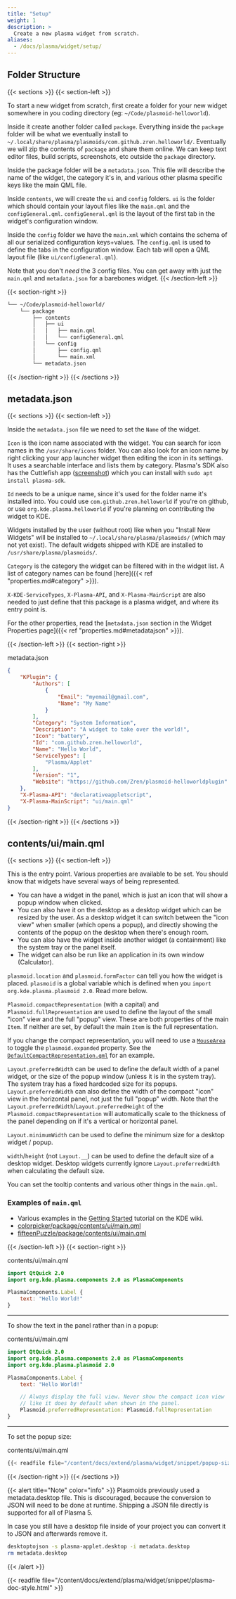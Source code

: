 ```yaml
---
title: "Setup"
weight: 1
description: >
  Create a new plasma widget from scratch.
aliases:
  - /docs/plasma/widget/setup/
---
```


## Folder Structure

{{< sections >}}
{{< section-left >}}

To start a new widget from scratch, first create a folder for your new widget somewhere in you coding directory (eg: `~/Code/plasmoid-helloworld`).

Inside it create another folder called `package`. Everything inside the `package` folder will be what we eventually install to `~/.local/share/plasma/plasmoids/com.github.zren.helloworld/`. Eventually we will zip the contents of `package` and share them online. We can keep text editor files, build scripts, screenshots, etc outside the `package` directory.

Inside the package folder will be a `metadata.json`. This file will describe the name of the widget, the category it's in, and various other plasma specific keys like the main QML file.

Inside `contents`, we will create the `ui` and `config` folders. `ui` is the folder which should contain your layout files like the `main.qml` and the `configGeneral.qml`. `configGeneral.qml` is the layout of the first tab in the widget's configuration window.

Inside the `config` folder we have the `main.xml` which contains the schema of all our serialized configuration keys+values. The `config.qml` is used to define the tabs in the configuration window. Each tab will open a QML layout file (like `ui/configGeneral.qml`).

Note that you don't *need* the 3 config files. You can get away with just the `main.qml` and `metadata.json` for a barebones widget.
{{< /section-left >}}

{{< section-right >}}
```txt
└── ~/Code/plasmoid-helloworld/
    └── package
        ├── contents
        │   ├── ui
        │   │   ├── main.qml
        │   │   └── configGeneral.qml
        │   └── config
        │       ├── config.qml
        │       └── main.xml
        └── metadata.json
```
{{< /section-right >}}
{{< /sections >}}

## metadata.json

{{< sections >}}
{{< section-left >}}

Inside the `metadata.json` file we need to set the `Name` of the widget.

`Icon` is the icon name associated with the widget. You can search for icon names in the `/usr/share/icons` folder. You can also look for an icon name by right clicking your app launcher widget then editing the icon in its settings. It uses a searchable interface and lists them by category. Plasma's SDK also has the Cuttlefish app ([screenshot](https://cdn.kde.org/screenshots/cuttlefish/cuttlefish.png)) which you can install with `sudo apt install plasma-sdk`.

`Id` needs to be a unique name, since it's used for the folder name it's installed into. You could use `com.github.zren.helloworld` if you're on github, or use `org.kde.plasma.helloworld` if you're planning on contributing the widget to KDE.

Widgets installed by the user (without root) like when you "Install New Widgets" will be installed to `~/.local/share/plasma/plasmoids/` (which may not yet exist). The default widgets shipped with KDE are installed to `/usr/share/plasma/plasmoids/`.

`Category` is the category the widget can be filtered with in the widget list. A list of category names can be found [here]({{< ref "properties.md#category" >}}).

`X-KDE-ServiceTypes`, `X-Plasma-API`, and `X-Plasma-MainScript` are also needed to just define that this package is a plasma widget, and where its entry point is.

For the other properties, read the [`metadata.json` section in the Widget Properties page]({{< ref "properties.md#metadatajson" >}}).

{{< /section-left >}}
{{< section-right >}}
<div class="filepath">metadata.json</div>

```json
{
    "KPlugin": {
        "Authors": [
            {
                "Email": "myemail@gmail.com",
                "Name": "My Name"
            }
        ],
        "Category": "System Information",
        "Description": "A widget to take over the world!",
        "Icon": "battery",
        "Id": "com.github.zren.helloworld",
        "Name": "Hello World",
        "ServiceTypes": [
            "Plasma/Applet"
        ],
        "Version": "1",
        "Website": "https://github.com/Zren/plasmoid-helloworldplugin"
    },
    "X-Plasma-API": "declarativeappletscript",
    "X-Plasma-MainScript": "ui/main.qml"
}
```
{{< /section-right >}}
{{< /sections >}}

## contents/ui/main.qml

{{< sections >}}
{{< section-left >}}

This is the entry point. Various properties are available to be set. You should know that widgets have several ways of being represented. 

* You can have a widget in the panel, which is just an icon that will show a popup window when clicked.
* You can also have it on the desktop as a desktop widget which can be resized by the user. As a desktop widget it can switch between the "icon view" when smaller (which opens a popup), and directly showing the contents of the popup on the desktop when there's enough room.
* You can also have the widget inside another widget (a containment) like the system tray or the panel itself.
* The widget can also be run like an application in its own window (Calculator).

`plasmoid.location` and `plasmoid.formFactor` can tell you how the widget is placed. `plasmoid` is a global variable which is defined when you `import org.kde.plasma.plasmoid 2.0`. Read more below.

`Plasmoid.compactRepresentation` (with a capital) and `Plasmoid.fullRepresentation` are used to define the layout of the small "icon" view and the full "popup" view. These are both properties of the main `Item`. If neither are set, by default the main `Item` is the full representation.

If you change the compact representation, you will need to use a [`MouseArea`](https://doc.qt.io/qt-5/qml-qtquick-mousearea.html) to toggle the `plasmoid.expanded` property. See the [`DefaultCompactRepresentation.qml`](https://github.com/KDE/plasma-desktop/blob/master/desktoppackage/contents/applet/DefaultCompactRepresentation.qml) for an example.

`Layout.preferredWidth` can be used to define the default width of a panel widget, or the size of the popup window (unless it is in the system tray). The system tray has a fixed hardcoded size for its popups. `Layout.preferredWidth` can also define the width of the compact "icon" view in the horizontal panel, not just the full "popup" width. Note that the `Layout.preferredWidth`/`Layout.preferredHeight` of the `Plasmoid.compactRepresentation` will automatically scale to the thickness of the panel depending on if it's a vertical or horizontal panel.

`Layout.minimumWidth` can be used to define the minimum size for a desktop widget / popup.

`width`/`height` (not `Layout.__`) can be used to define the default size of a desktop widget. Desktop widgets currently ignore `Layout.preferredWidth` when calculating the default size.

You can set the tooltip contents and various other things in the `main.qml`.

### Examples of `main.qml`

* Various examples in the [Getting Started](https://techbase.kde.org/Development/Tutorials/Plasma5/QML2/GettingStarted#main.qml) tutorial on the KDE wiki.
* [colorpicker/package/contents/ui/main.qml](https://github.com/KDE/kdeplasma-addons/blob/master/applets/colorpicker/package/contents/ui/main.qml)
* [fifteenPuzzle/package/contents/ui/main.qml](https://github.com/KDE/kdeplasma-addons/blob/master/applets/fifteenPuzzle/package/contents/ui/main.qml)

{{< /section-left >}}
{{< section-right >}}
<div class="filepath">contents/ui/main.qml</div>

```qml
import QtQuick 2.0
import org.kde.plasma.components 2.0 as PlasmaComponents

PlasmaComponents.Label {
    text: "Hello World!"
}
```

---

To show the text in the panel rather than in a popup:

<div class="filepath">contents/ui/main.qml</div>

```qml
import QtQuick 2.0
import org.kde.plasma.components 2.0 as PlasmaComponents
import org.kde.plasma.plasmoid 2.0

PlasmaComponents.Label {
    text: "Hello World!"

    // Always display the full view. Never show the compact icon view
    // like it does by default when shown in the panel.
    Plasmoid.preferredRepresentation: Plasmoid.fullRepresentation
}
```

---

To set the popup size:

<div class="filepath">contents/ui/main.qml</div>

```qml
{{< readfile file="/content/docs/extend/plasma/widget/snippet/popup-size.qml" >}}
```

{{< /section-right >}}
{{< /sections >}}

{{< alert title="Note" color="info" >}}
Plasmoids previously used a metadata.desktop file. This is discouraged, because the conversion to JSON will need to be done at runtime.
Shipping a JSON file directly is supported for all of Plasma 5.

In case you still have a desktop file inside of your project you can convert it to JSON and afterwards remove it.

```bash
desktoptojson -s plasma-applet.desktop -i metadata.desktop
rm metadata.desktop
```
{{< /alert >}}




{{< readfile file="/content/docs/extend/plasma/widget/snippet/plasma-doc-style.html" >}}
